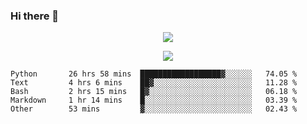 ### Hi there 👋

<!--
**SuuTTT/SuuTTT** is a ✨ _special_ ✨ repository because its `README.md` (this file) appears on your GitHub profile.

Here are some ideas to get you started:

- 🔭 I’m currently working on ...
- 🌱 I’m currently learning ...
- 👯 I’m looking to collaborate on ...
- 🤔 I’m looking for help with ...
- 💬 Ask me about ...
- 📫 How to reach me: ...
- 😄 Pronouns: ...
- ⚡ Fun fact: ...
-->

<div align='center'>
    <p align='center'>
        <img src='https://github-readme-stats.vercel.app/api?line_height=27&username=SuuTTT&show_icons=true&theme=solarized-light'/>
    </p>
</div>    
<div align='center'>  
    <p align='center'>
        <img src='https://github-readme-stats.vercel.app/api/wakatime?username=SuuTTT&theme=solarized-light'/>
    </p>
    
</div>  

<!--START_SECTION:waka-->

```text
Python       26 hrs 58 mins  ██████████████████▓░░░░░░   74.05 %
Text         4 hrs 6 mins    ██▓░░░░░░░░░░░░░░░░░░░░░░   11.28 %
Bash         2 hrs 15 mins   █▓░░░░░░░░░░░░░░░░░░░░░░░   06.18 %
Markdown     1 hr 14 mins    █░░░░░░░░░░░░░░░░░░░░░░░░   03.39 %
Other        53 mins         ▓░░░░░░░░░░░░░░░░░░░░░░░░   02.43 %
```

<!--END_SECTION:waka-->
